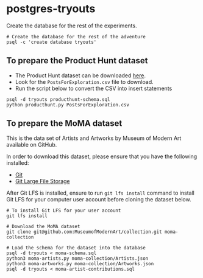# postgres-tryouts

Create the database for the rest of the experiments.

```
# Create the database for the rest of the adventure
psql -c 'create database tryouts'
```

## To prepare the Product Hunt dataset

* The Product Hunt dataset can be downloaded [here](https://data.world/producthunt/product-hunt-research).
* Look for the `PostsForExploration.csv` file to download.
* Run the script below to convert the CSV into insert statements

```
psql -d tryouts producthunt-schema.sql
python producthunt.py PostsForExploration.csv
```

## To prepare the MoMA dataset

This is the data set of Artists and Artworks by Museum of Modern Art available on GitHub.

In order to download this dataset, please ensure that you have the following installed:

* [Git](https://git-scm.com/)
* [Git Large File Storage](https://git-lfs.github.com/)

After Git LFS is installed, ensure to run `git lfs install` command to install Git LFS for your computer user account before cloning the dataset below.

```
# To install Git LFS for your user account
git lfs install

# Download the MoMA dataset
git clone git@github.com:MuseumofModernArt/collection.git moma-collection

# Load the schema for the dataset into the database
psql -d tryouts < moma-schema.sql
python3 moma-artists.py moma-collection/Artists.json
python3 moma-artworks.py moma-collection/Artworks.json
psql -d tryouts < moma-artist-contributions.sql
```
